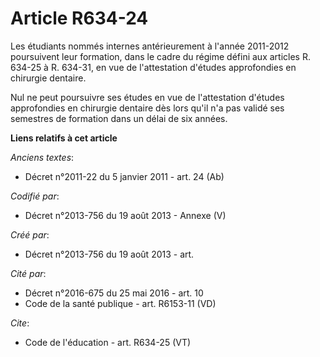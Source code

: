 # Article R634-24

Les étudiants nommés internes antérieurement à l'année 2011-2012 poursuivent leur formation, dans le cadre du régime défini
aux articles R. 634-25 à R. 634-31, en vue de l'attestation d'études approfondies en chirurgie dentaire. 

Nul ne peut poursuivre ses études en vue de l'attestation d'études approfondies en chirurgie dentaire dès lors qu'il n'a pas
validé ses semestres de formation dans un délai de six années.

**Liens relatifs à cet article**

_Anciens textes_:

  - Décret n°2011-22 du 5 janvier 2011 - art. 24 (Ab)

_Codifié par_:

  - Décret n°2013-756 du 19 août 2013 -  Annexe (V)

_Créé par_:

  - Décret n°2013-756 du 19 août 2013 - art.

_Cité par_:

  - Décret n°2016-675 du 25 mai 2016 - art. 10
  - Code de la santé publique - art. R6153-11 (VD)

_Cite_:

  - Code de l'éducation - art. R634-25 (VT)
